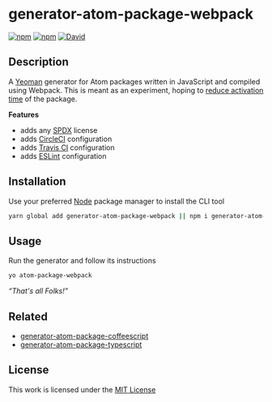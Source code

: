 # generator-atom-package-webpack

[![npm](https://img.shields.io/npm/l/generator-atom-package-webpack.svg?style=flat-square)](https://www.npmjs.org/package/generator-atom-package-webpack)
[![npm](https://img.shields.io/npm/v/generator-atom-package-webpack.svg?style=flat-square)](https://www.npmjs.org/package/generator-atom-package-webpack)
[![David](https://img.shields.io/david/idleberg/generator-atom-package-webpack.svg?style=flat-square)](https://david-dm.org/idleberg/generator-atom-package-webpack)

## Description

A [Yeoman](http://yeoman.io/authoring/user-interactions.html) generator for Atom packages written in JavaScript and compiled using Webpack. This is meant as an experiment, hoping to [reduce activation time](https://discuss.atom.io/t/package-activatetime/56808/14) of the package.

**Features**

- adds any [SPDX](https://spdx.org/licenses/) license
- adds [CircleCI](https://circleci.com) configuration
- adds [Travis CI](https://travis-ci.org/) configuration
- adds [ESLint](https://eslint.org/) configuration

## Installation

Use your preferred [Node](https://nodejs.org/) package manager to install the CLI tool

```sh
yarn global add generator-atom-package-webpack || npm i generator-atom-package-webpack -g
```

## Usage

Run the generator and follow its instructions

```sh
yo atom-package-webpack
```

*“That's all Folks!”*

## Related

- [generator-atom-package-coffeescript](https://www.npmjs.org/package/generator-atom-package-coffeescript)
- [generator-atom-package-typescript](https://www.npmjs.org/package/generator-atom-package-typescript)

## License

This work is licensed under the [MIT License](https://opensource.org/licenses/MIT)
